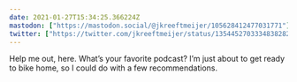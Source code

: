 ```yaml
---
date: 2021-01-27T15:34:25.366224Z
mastodon: ["https://mastodon.social/@jkreeftmeijer/105628412477031771"]
twitter: ["https://twitter.com/jkreeftmeijer/status/1354452703334838282"]
---
```

Help me out, here. What’s your favorite podcast? I’m just about to get ready to bike home, so I could do with a few recommendations.
